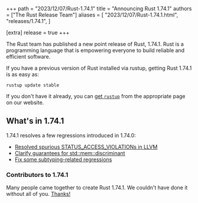 +++
path = "2023/12/07/Rust-1.74.1"
title = "Announcing Rust 1.74.1"
authors = ["The Rust Release Team"]
aliases = [
    "2023/12/07/Rust-1.74.1.html",
    "releases/1.74.1",
]

[extra]
release = true
+++

The Rust team has published a new point release of Rust, 1.74.1. Rust is a
programming language that is empowering everyone to build reliable and
efficient software.

If you have a previous version of Rust installed via rustup, getting Rust
1.74.1 is as easy as:

```
rustup update stable
```

If you don't have it already, you can [get `rustup`][rustup] from the
appropriate page on our website.

[rustup]: https://www.rust-lang.org/install.html

## What's in 1.74.1

1.74.1 resolves a few regressions introduced in 1.74.0:

- [Resolved spurious STATUS_ACCESS_VIOLATIONs in LLVM](https://github.com/rust-lang/rust/pull/118464)
- [Clarify guarantees for std::mem::discriminant](https://github.com/rust-lang/rust/pull/118006)
- [Fix some subtyping-related regressions](https://github.com/rust-lang/rust/pull/116415)

### Contributors to 1.74.1

Many people came together to create Rust 1.74.1. We couldn't have done it
without all of you. [Thanks!](https://thanks.rust-lang.org/rust/1.74.1/)
